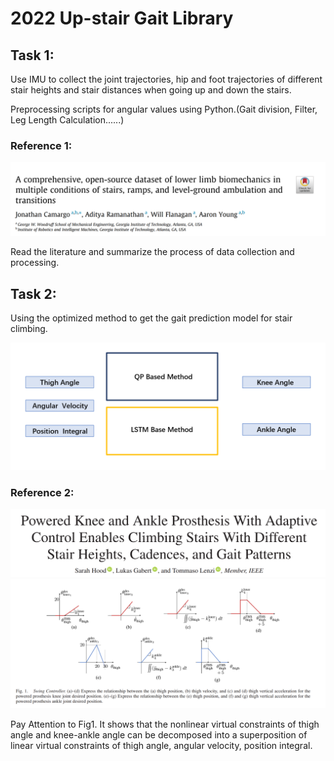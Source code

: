 # 2022 Up-stair Gait Library

## Task 1:

Use IMU to collect the joint trajectories, hip and foot trajectories of different stair heights and stair distances when going up and down the stairs.

Preprocessing scripts for angular values using Python.(Gait division, Filter, Leg Length Calculation......)

### Reference 1:

![image-20220602212551835](image-20220602212551835.png)

Read the literature and summarize the process of data collection and processing.

## Task 2:

Using the optimized method to get the gait prediction model for stair climbing.

![image-20220602214140343](image-20220602214140343.png)

### Reference 2:

<img src="image-20220602214603390.png" alt="image-20220602214603390" style="zoom:50%;" />

<img src="image-20220602214640734.png" alt="image-20220602214640734" style="zoom:50%;" />

Pay Attention to Fig1. It shows that the nonlinear virtual constraints of thigh angle and knee-ankle angle can be decomposed into a superposition of linear virtual constraints of thigh angle, angular velocity, position integral.